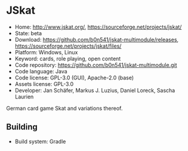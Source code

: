 # JSkat

- Home: http://www.jskat.org/, https://sourceforge.net/projects/jskat/
- State: beta
- Download: https://github.com/b0n541/jskat-multimodule/releases, https://sourceforge.net/projects/jskat/files/
- Platform: Windows, Linux
- Keyword: cards, role playing, open content
- Code repository: https://github.com/b0n541/jskat-multimodule.git
- Code language: Java
- Code license: GPL-3.0 (GUI), Apache-2.0 (base)
- Assets license: GPL-3.0
- Developer: Jan Schäfer, Markus J. Luzius, Daniel Loreck, Sascha Laurien

German card game Skat and variations thereof.

## Building

- Build system: Gradle
